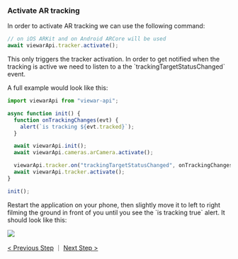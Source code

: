 ### Activate AR tracking

In order to activate AR tracking we can use the following command:

```js
// on iOS ARKit and on Android ARCore will be used
await viewarApi.tracker.activate();
```

This only triggers the tracker activation. In order to get notified when the tracking is active we need to listen to a the \`trackingTargetStatusChanged\` event.

A full example would look like this:

```js
import viewarApi from "viewar-api";

async function init() {
  function onTrackingChanges(evt) {
    alert(`is tracking ${evt.tracked}`);
  }

  await viewarApi.init();
  await viewarApi.cameras.arCamera.activate();

  viewarApi.tracker.on("trackingTargetStatusChanged", onTrackingChanges);
  await viewarApi.tracker.activate();
}

init();
```

Restart the application on your phone, then slightly move it to left to right filming the ground in front of you until you see the \`is tracking true\` alert. It should look like this:

![](/assets/ar-tutorial-camera-alert.png)



[< Previous Step](/tutorials/react/initialising-the-viewar-sdk.md)  ｜  [Next Step >](/tutorials/react/load-and-insert-a-model.md)